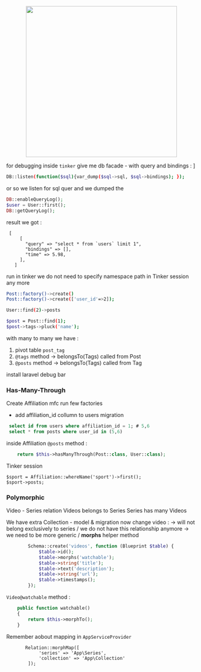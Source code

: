 <p align="center"><a href="https://laravel.com" target="_blank"><img src="https://raw.githubusercontent.com/laravel/art/master/logo-lockup/5%20SVG/2%20CMYK/1%20Full%20Color/laravel-logolockup-cmyk-red.svg" width="400"></a></p>


for debugging inside `tinker`
give me db facade - with query and bindings : ]


```bash
DB::listen(function($sql){var_dump($sql->sql, $sql->bindings); });
```
or  so we listen for sql quer and we dumped the
```php
DB::enableQueryLog();
$user = User::first();
DB::getQueryLog();
```
result we got :
```
 [
     [
       "query" => "select * from `users` limit 1",
       "bindings" => [],
       "time" => 5.98,
     ],
   ]
```
   

   run in tinker
   we do not need to specify namespace path in Tinker session any more 

   ```bash
   Post::factory()->create()
   Post::factory()->create(['user_id'=>2]);

   User::find(2)->posts
   ```

   ```bash
   $post = Post::find(1);
   $post->tags->pluck('name');
   ```
   with many to many we have : 
   1. pivot table `post_tag`
   2. `@tags` method -> belongsTo(Tags) called from Post
   3. `@posts` method -> belongsTo(Tags) called from Tag

install laravel debug bar 

### Has-Many-Through
Create Affiliation mfc
run few factories

- add affiliation_id collumn to users migration 
  
```sql
 select id from users where affiliation_id = 1; # 5,6
 select * from posts where user_id in (5,6)
```
inside Affiliation `@posts` method : 
```php
    return $this->hasManyThrough(Post::class, User::class);
```


Tinker session
```
$sport = Affiliation::whereName('sport')->first();
$sport->posts;
```


### Polymorphic
Video - Series relation 
Videos belongs to Series
Series has many Videos 

We have extra Collection - model & migration 
now change video  :
-> will not belong exclusively to series  / we do not have this relationship anymore 
-> we need to be more generic / **morphs** helper method
```php
        Schema::create('videos', function (Blueprint $table) {
            $table->id();
            $table->morphs('watchable');
            $table->string('title');
            $table->text('description');
            $table->string('url');
            $table->timestamps();
        });
```

`Video@watchable` method : 
```php
    public function watchable()
    {
        return $this->morphTo();
    }
```

Remember aobout mapping in `AppServiceProvider` 
```
       Relation::morphMap([
            'series' => 'App\Series',
            'collection' => 'App\Collection'
        ]);
```